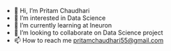 - 👋 Hi, I’m Pritam Chaudhari
- 👀 I’m interested in Data Science
- 🌱 I’m currently learning at Ineuron
- 💞️ I’m looking to collaborate on Data Science project
- 📫 How to reach me pritamchaudhari55@gmail.com

<!---
Pritamchaudhari5/Pritamchaudhari5 is a ✨ special ✨ repository because its `README.md` (this file) appears on your GitHub profile.
You can click the Preview link to take a look at your changes.
--->
